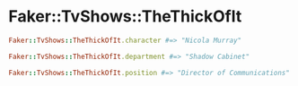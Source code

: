 # Faker::TvShows::TheThickOfIt

```ruby
Faker::TvShows::TheThickOfIt.character #=> "Nicola Murray"

Faker::TvShows::TheThickOfIt.department #=> "Shadow Cabinet"

Faker::TvShows::TheThickOfIt.position #=> "Director of Communications"
```
